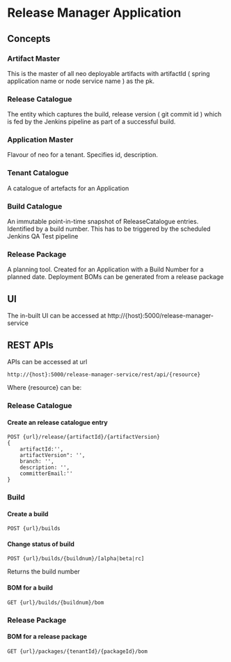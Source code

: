 # Release Manager Application

## Concepts
### Artifact Master
This is the master of all neo deployable artifacts with artifactId ( spring application name or node service name ) 
as the pk.
### Release Catalogue
The entity which captures the build, release version ( git commit id ) which is fed by the Jenkins pipeline as part 
of a successful build.
### Application Master
Flavour of neo for a tenant. Specifies id, description. 
### Tenant Catalogue
A catalogue of artefacts for an Application
### Build Catalogue
An immutable point-in-time snapshot of ReleaseCatalogue entries. Identified by a build number. This has to be triggered 
by the scheduled Jenkins QA Test pipeline
### Release Package
A planning tool. Created for an Application with a Build Number for a planned date. Deployment BOMs can be generated
from a release package



## UI
The in-built UI can be accessed at http://{host}:5000/release-manager-service

## REST APIs
APIs can be accessed at url 
```
http://{host}:5000/release-manager-service/rest/api/{resource}
```
Where {resource} can be:
### Release Catalogue
#### Create an release catalogue entry
```
POST {url}/release/{artifactId}/{artifactVersion}
{
    artifactId:'',
    artifactVersion": '',
    branch: '',
    description: '',
    committerEmail:''
}
```
### Build
#### Create a build
```
POST {url}/builds
```
#### Change status of  build
```
POST {url}/builds/{buildnum}/[alpha|beta|rc]
```
Returns the build number
#### BOM for a build
```
GET {url}/builds/{buildnum}/bom
```
### Release Package
#### BOM for a release package
```
GET {url}/packages/{tenantId}/{packageId}/bom
```






